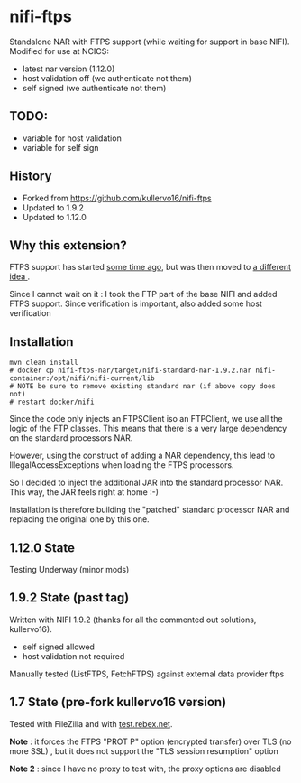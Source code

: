 # nifi-ftps
Standalone NAR with FTPS support (while waiting for support in base NIFI).
Modified for use at NCICS:
- latest nar version (1.12.0)
- host validation off (we authenticate not them)
- self signed (we authenticate not them)

## TODO:
- variable for host validation
- variable for self sign

## History

- Forked from https://github.com/kullervo16/nifi-ftps
- Updated to 1.9.2
- Updated to 1.12.0

## Why this extension?

FTPS support has started [some time ago](https://issues.apache.org/jira/browse/NIFI-2188), but was then moved to [a different idea
](https://issues.apache.org/jira/browse/NIFI-2278).

Since I cannot wait on it : I took the FTP part of the base NIFI and added FTPS support. Since verification is important, also
added some host verification

## Installation

```
mvn clean install
# docker cp nifi-ftps-nar/target/nifi-standard-nar-1.9.2.nar nifi-container:/opt/nifi/nifi-current/lib
# NOTE be sure to remove existing standard nar (if above copy does not)
# restart docker/nifi
```

Since the code only injects an FTPSClient iso an FTPClient, we use all the logic of the FTP classes. This means that there is a very large
dependency on the standard processors NAR.

However, using the construct of adding a NAR dependency, this lead to IllegalAccessExceptions when loading the FTPS processors.

So I decided to inject the additional JAR into the standard processor NAR. This way, the JAR feels right at home :-)

Installation is therefore building the "patched" standard processor NAR and replacing the original one by this one.

## 1.12.0 State
Testing Underway
(minor mods)

## 1.9.2 State (past tag)
Written with NIFI 1.9.2 (thanks for all the commented out solutions, kullervo16). 

- self signed allowed
- host validation not required

Manually tested (ListFTPS, FetchFTPS) against external data provider ftps

## 1.7 State (pre-fork kullervo16 version)
Tested with FileZilla and with [test.rebex.net](https://test.rebex.net/).

**Note** : it forces the FTPS "PROT P" option (encrypted transfer) over TLS (no more SSL) , but it does not support the "TLS session resumption" option

**Note 2** : since I have no proxy to test with, the proxy options are disabled
